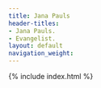 ```yaml
---
title: Jana Pauls
header-titles:
- Jana Pauls.
- Evangelist.
layout: default
navigation_weight:
---
```


{% include index.html %}
